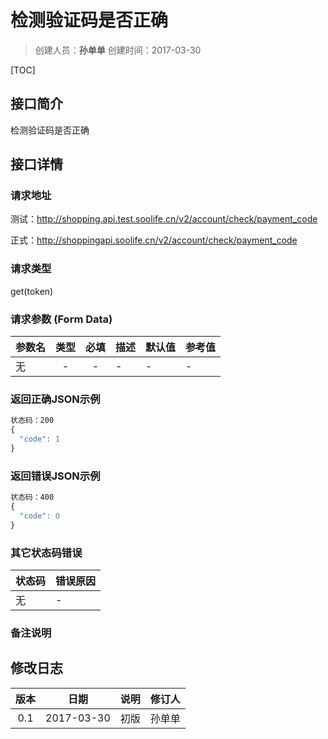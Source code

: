 # 检测验证码是否正确
>创建人员：**孙单单**
>创建时间：2017-03-30

[TOC]

## 接口简介
检测验证码是否正确

## 接口详情

### 请求地址
测试：http://shopping.api.test.soolife.cn/v2/account/check/payment_code

正式：http://shoppingapi.soolife.cn/v2/account/check/payment_code

### 请求类型
get(token)

### 请求参数 (Form Data)
| 参数名  |  类型  |  必填  | 描述   | 默认值  | 参考值  |
| ---- | :--: | :--: | ---- | ---- | ---- |
| 无    |  -   |  -   | -    | -    | -    |

### 返回正确JSON示例
```javascript
状态码：200
{
  "code": 1
}
```
### 返回错误JSON示例
```javascript
状态码：400
{
  "code": 0
}
```

### 其它状态码错误
| 状态码  | 错误原因 |
| :--- | :--- |
| 无    | -    |

### 备注说明


## 修改日志
|  版本  |     日期     | 说明   | 修订人  |
| :--: | :--------: | :--- | :--- |
| 0.1  | 2017-03-30 | 初版   | 孙单单  |

